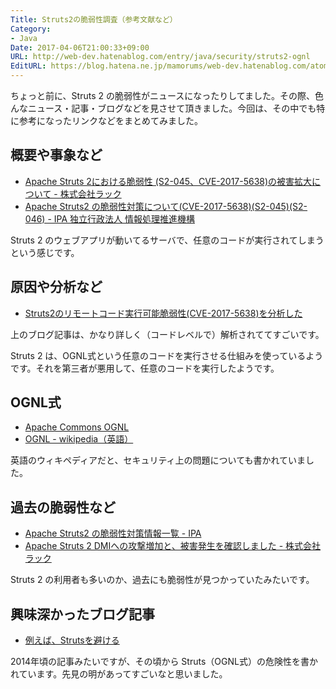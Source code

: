 ```yaml
---
Title: Struts2の脆弱性調査（参考文献など）
Category:
- Java
Date: 2017-04-06T21:00:33+09:00
URL: http://web-dev.hatenablog.com/entry/java/security/struts2-ognl
EditURL: https://blog.hatena.ne.jp/mamorums/web-dev.hatenablog.com/atom/entry/10328749687235180798
---
```


ちょっと前に、Struts 2 の脆弱性がニュースになったりしてました。その際、色んなニュース・記事・ブログなどを見させて頂きました。今回は、その中でも特に参考になったリンクなどをまとめてみました。


## 概要や事象など
- [Apache Struts 2における脆弱性 (S2-045、CVE-2017-5638)の被害拡大について - 株式会社ラック](https://www.lac.co.jp/lacwatch/alert/20170310_001246.html)
- [Apache Struts2 の脆弱性対策について(CVE-2017-5638)(S2-045)(S2-046) - IPA 独立行政法人 情報処理推進機構](https://www.ipa.go.jp/security/ciadr/vul/20170308-struts.html)

Struts 2 のウェブアプリが動いてるサーバで、任意のコードが実行されてしまうという感じです。


## 原因や分析など
- [Struts2のリモートコード実行可能脆弱性(CVE-2017-5638)を分析した](http://takahashikzn.root42.jp/entry/2017/03/08/132147)

上のブログ記事は、かなり詳しく（コードレベルで）解析されててすごいです。

Struts 2 は、OGNL式という任意のコードを実行させる仕組みを使っているようです。それを第三者が悪用して、任意のコードを実行したようです。


## OGNL式
- [Apache Commons OGNL](https://commons.apache.org/proper/commons-ognl/)
- [OGNL - wikipedia（英語）](https://en.wikipedia.org/wiki/OGNL)

英語のウィキペディアだと、セキュリティ上の問題についても書かれていました。


## 過去の脆弱性など
- [Apache Struts2 の脆弱性対策情報一覧 - IPA](https://www.ipa.go.jp/security/announce/struts2_list.html)
- [Apache Struts 2 DMIへの攻撃増加と、被害発生を確認しました - 株式会社ラック](https://www.lac.co.jp/lacwatch/people/20160428_000343.html)

Struts 2 の利用者も多いのか、過去にも脆弱性が見つかっていたみたいです。


## 興味深かったブログ記事
- [例えば、Strutsを避ける](http://www.scutum.jp/information/waf_tech_blog/2014/04/waf-blog-036.html)

2014年頃の記事みたいですが、その頃から Struts（OGNL式）の危険性を書かれています。先見の明があってすごいなと思いました。
